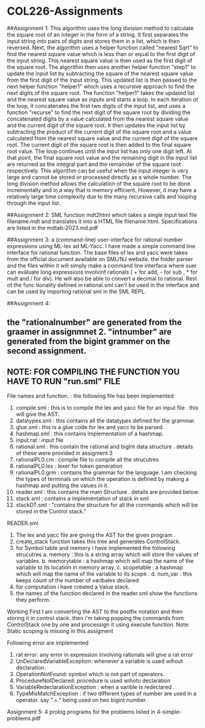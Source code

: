 # COL226-Assignments

##Assignment 1: 
This algorithm uses the long division method to calculate the square root of an integer in the form of a string. It first separates the input string into pairs of digits and stores them in a list, which is then reversed. Next, the algorithm uses a helper function called "nearest Sqrt" to find the nearest square value which is less than or equal to the first digit of the input string. This nearest square value is then used as the first digit of the square root.
The algorithm then uses another helper function "step1" to update the input list by subtracting the square of the nearest square value from the first digit of the input string. This updated list is then passed to the next helper function "helper1" which uses a recursive approach to find the next digits of the square root.
The function "helper1" takes the updated list and the nearest square value as inputs and starts a loop. In each iteration of the loop, it concatenates the first two digits of the input list, and uses a function "recurse" to find the next digit of the square root by dividing the concatenated digits by a value calculated from the nearest square value and the current digit of the square root. It then updates the input list by subtracting the product of the current digit of the square root and a value calculated from the nearest square value and the current digit of the square root. The current digit of the square root is then added to the final square root value.
The loop continues until the input list has only one digit left. At that point, the final square root value and the remaining digit in the input list are returned as the integral part and the remainder of the square root respectively.
This algorithm can be useful when the input integer is very large and cannot be stored or processed directly as a whole number. The long division method allows the calculation of the square root to be done incrementally and in a way that is memory efficient. However, it may have a relatively large time complexity due to the many recursive calls and looping through the input list.

##Assignment 2:
SML function mdt2html which takes a single input text file filename.mdt and translates it into a HTML file filename.html.
Specifications are listed in the mdtab-2023.md.pdf

##Assignment 3:
a (command-line) user-interface for rational number expressions using ML-lex ad ML-Yacc.
I have made a simple command line interface for rational function. The base files of lex and yacc were takes from the official document available on SML/NJ website. 
the folder parser and the files within it will simply make a command line interface where suer can evaluate long expressions involvinf rationals ( +  for add,  - for sub , * for mult and / for div). He will also be able to convert a decimal to rational.
Rest of the func tionality defined in rational.sml can't be used in the interface and can be used by importing rational sml in the SML REPL.

##Assignment 4:

the "rationalnumber" are generated from the graamer in assignmnet 2. 
"intnumber" are generated from the bigint grammer on the second assignment.
-------------------------------------------------------------------------
NOTE: FOR COMPILING THE FUNCTION YOU HAVE TO RUN "run.sml" FILE 
------------------------------------------------------------------
File names and function. :
the following file has been implemented 
1) compile.sml : this is to compile the lex and yacc file for an input file . this will give the AST.
2) datatypes.sml : this contains all the datatypes defined for the grammar. 
3) glue.sml : this is a glue code for lex and yacc to be parsed.
4) hashmap.sml : this contains implementation of a hashmap.
5) input.rat : input file 
6) rational.sml : this contain the rational and bigInt data structure . details of these were provided in assigment 3
7) rationalPL0.cm : compile file to compile all the strucutres
8) rationalPL0.lex :  lexer for token generation
9) rationalPL0.grm  : contains the grammar for the language. 
        I am checking the types of terminals on which the operation is defined by making  a hashmap and putting the values in it.
10) reader.sml : this contains the main Structure . details are provided below.
11) stack.sml : contains a implementation of stack in sml
12) stackDT.sml : "contains the structure for all the commands which will be stored in the Control stack."


READER.sml
1) The lex and yacc file are giving the AST for the given program . 
2) create_stack function takes this tree and generates ControlStack.
3) for Symbol table and memory i have implemented the following strucutres
        a. memory :  this is a string array which will store the values of variables.
        b. memorytable : a hashmap which will map the name of the variable to its location in memory array.
        c. scopetable :  a hashmap which will map the name of the variable to its scope .
        d. num_var : this keeps count of the number of varibales declared 
4) for computation i have created a Value stack.
5) the names of the function declared in the reader.sml show the functions they perform.

Working
First I am converting the AST to the postfix notation and then storing it in control stack. 
then i'm taking popping the commands from ControlStack one by one and processign it using execute function.
Note: Static scoping is missing in this assigment

Following error are implemented 
1) rat error: any error in expression involving rationals will give a rat error
2) UnDeclaredVariableException: whenever a variable is used wihout declaration.
3) OperationNotFound: symbol which is not part of operators.
4) ProcedureNotDeclared: procedure is used wihotu declaration
5) VariableRedeclarationException : when a varible is redeclared .
6) TypeMisMatchException : if two different types of number are used in a operator. say ".+." being used on two bigint number. 


Assignment 5:
4 prolog programs for the problems listed in 4-simple-problems.pdf


